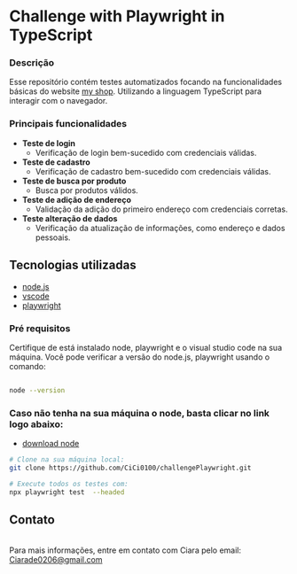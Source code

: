 # Challenge with Playwright in TypeScript

### Descrição
Esse repositório contém testes automatizados focando na funcionalidades básicas do website [my shop](http://www.automationpractice.pl/index.php?). Utilizando a linguagem TypeScript para interagir com o navegador. 

### Principais funcionalidades 

- **Teste de login**
    - Verificação de login bem-sucedido com credenciais válidas.
- **Teste de cadastro**
    - Verificação de cadastro bem-sucedido com credenciais válidas.
- **Teste de busca por produto**
    - Busca por produtos válidos.
- **Teste de adição de endereço**
    - Validação da adição do primeiro endereço com credenciais corretas.
- **Teste alteração de dados**
    - Verificação da atualização de informações, como endereço e dados pessoais.

## Tecnologias utilizadas
- [node.js](https://nodejs.org/en/about)
- [vscode](https://code.visualstudio.com/)
- [playwright](https://playwright.dev/)

### Pré requisitos
Certifique de está instalado node, playwright e o visual studio code na sua máquina. Você pode verificar a versão do node.js, playwright usando o comando:
```bash

node --version

```
### Caso não tenha na sua máquina o node, basta clicar no link logo abaixo:
- [download node](https://nodejs.org/en/download/package-manager/current)

```bash
# Clone na sua máquina local:
git clone https://github.com/CiCi0100/challengePlaywright.git

# Execute todos os testes com:
npx playwright test  --headed

```

## Contato
<br> Para mais informações, entre em contato com Ciara pelo email: Ciarade0206@gmail.com </br>
